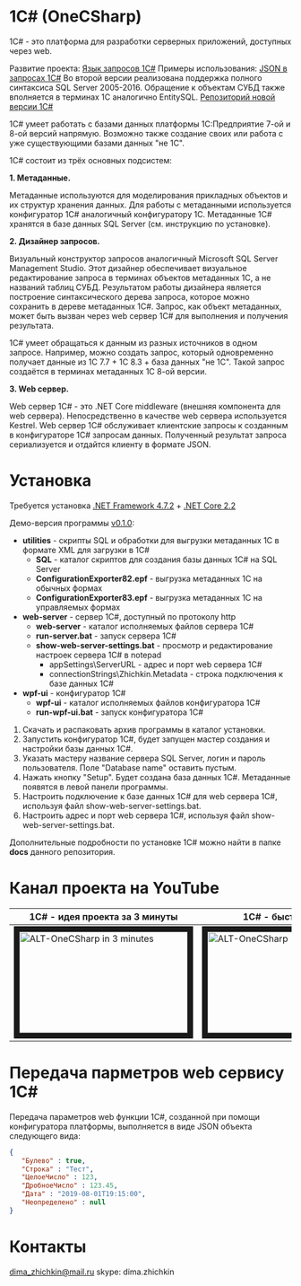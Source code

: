 # 1C# (OneCSharp)
1C# - это платформа для разработки серверных приложений, доступных через web.

Развитие проекта: [Язык запросов 1C#](https://infostart.ru/public/1226230/)
Примеры использования: [JSON в запросах 1C#](https://infostart.ru/public/1228025/)
Во второй версии реализована поддержка полного синтаксиса SQL Server 2005-2016.
Обращение к объектам СУБД также вполняется в терминах 1С аналогично EntitySQL.
[Репозиторий новой версии 1C#](https://github.com/zhichkin/one-c-sharp-sql)

1C# умеет работать с базами данных платформы 1С:Предприятие 7-ой и 8-ой версий напрямую.
Возможно также создание своих или работа с уже существующими базами данных "не 1С".

1C# состоит из трёх основных подсистем:

**1. Метаданные.**

Метаданные используются для моделирования прикладных объектов и их структур хранения данных.
Для работы с метаданными используется конфигуратор 1C# аналогичный конфигуратору 1С. Метаданные 1C# хранятся в базе данных SQL Server (см. инструкцию по установке).

**2. Дизайнер запросов.**

Визуальный конструктор запросов аналогичный Microsoft SQL Server Management Studio. Этот дизайнер обеспечивает визуальное редактирование запроса в терминах объектов метаданных 1С, а не названий таблиц СУБД. Результатом работы дизайнера является построение синтаксического дерева запроса, которое можно сохранить в дереве метаданных 1C#. Запрос, как объект метаданных, может быть вызван через web сервер 1C# для выполнения и получения результата.

1C# умеет обращаться к данным из разных источников в одном запросе. Например, можно создать запрос, который одновременно получает данные из 1С 7.7 + 1С 8.3 + база данных "не 1С". Такой запрос создаётся в терминах метаданных 1С 8-ой версии.

**3. Web сервер.**

Web сервер 1C# - это .NET Core middleware (внешняя компонента для web сервера).
Непосредственно в качестве web сервера используется Kestrel.
Web сервер 1C# обслуживает клиентские запросы к созданным в конфигураторе 1C# запросам данных.
Полученный результат запроса сериализуется и отдайтся клиенту в формате JSON.

# Установка

Требуется установка [.NET Framework 4.7.2](https://dotnet.microsoft.com/download/dotnet-framework/net472) + [.NET Core 2.2](https://dotnet.microsoft.com/download/dotnet-core)

Демо-версия программы [v0.1.0](https://github.com/zhichkin/one-c-sharp/releases/download/v0.1.0/one-c-sharp-demo-version.zip):

* **utilities** - скрипты SQL и обработки для выгрузки метаданных 1С в формате XML для загрузки в 1C#
  - **SQL** - каталог скриптов для создания базы данных 1C# на SQL Server
  - **ConfigurationExporter82.epf** - выгрузка метаданных 1С на обычных формах
  - **ConfigurationExporter83.epf** - выгрузка метаданных 1С на управляемых формах
* **web-server** - сервер 1C#, доступный по протоколу http
  - **web-server** - каталог исполняемых файлов сервера 1C#
  - **run-server.bat** - запуск сервера 1C#
  - **show-web-server-settings.bat** - просмотр и редактирование настроек сервера 1C# в notepad
    - appSettings\ServerURL - адрес и порт web сервера 1C#
    - connectionStrings\Zhichkin.Metadata - строка подключения к базе данных 1C#
* **wpf-ui** - конфигуратор 1C#
  - **wpf-ui** - каталог исполняемых файлов конфигуратора 1C#
  - **run-wpf-ui.bat** - запуск конфигуратора 1C#

1. Скачать и распаковать архив программы в каталог установки.
2. Запустить конфигуратор 1C#, будет запущен мастер создания и настройки базы данных 1C#.
3. Указать мастеру название сервера SQL Server, логин и пароль пользователя. Поле "Database name" оставить пустым.
4. Нажать кнопку "Setup". Будет создана база данных 1C#. Метаданные появятся в левой панели программы.
5. Настроить подключение к базе данных 1C# для web сервера 1C#, используя файл show-web-server-settings.bat.
6. Настроить адрес и порт web сервера 1C#, используя файл show-web-server-settings.bat.

Дополнительные подробности по установке 1C# можно найти в папке **docs** данного репозитория.

# Канал проекта на YouTube

| 1C# - идея проекта за 3 минуты | 1C# - быстрый старт |
|---|---|
|<a href="https://youtu.be/OsW-2OeAA00" target="_blank"><img src="https://img.youtube.com/vi/OsW-2OeAA00/mqdefault.jpg" alt="ALT-OneCSharp in 3 minutes" width="300" height="180" border="10" /></a>|<a href="https://youtu.be/TUu8-dQHwiA" target="_blank"><img src="https://img.youtube.com/vi/TUu8-dQHwiA/mqdefault.jpg" alt="ALT-OneCSharp - quick start" width="300" height="180" border="10" /></a>|

# Передача парметров web сервису 1C#

Передача параметров web функции 1C#, созданной при помощи конфигуратора платформы, выполняется в виде JSON объекта следующего вида:
```json
{
   "Булево" : true,
   "Строка" : "Тест",
   "ЦелоеЧисло" : 123,
   "ДробноеЧисло" : 123.45,
   "Дата" : "2019-08-01T19:15:00",
   "Неопределено" : null
}
```

# Контакты
dima_zhichkin@mail.ru
skype: dima.zhichkin
